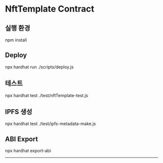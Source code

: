 # NftTemplate Contract


## 실행 환경
npm install

## Deploy
npx hardhat run ./scripts/deploy.js

## 테스트
npx hardhat test ./test/nftTemplate-test.js

## IPFS 생성
npx hardhat test ./test/ipfs-metadata-make.js

## ABI Export
npx hardhat export-abi

<hr>

